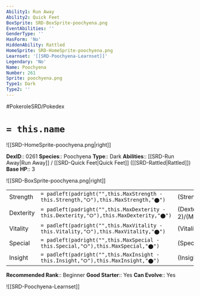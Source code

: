 ```yaml
---
Ability1: Run Away
Ability2: Quick Feet
BoxSprite: SRD-BoxSprite-poochyena.png
EventAbilities: ''
GenderType: ''
HasForm: 'No'
HiddenAbility: Rattled
HomeSprite: SRD-HomeSprite-poochyena.png
Learnset: '[[SRD-Poochyena-Learnset]]'
Legendary: 'No'
Name: Poochyena
Number: 261
Sprite: poochyena.png
Type1: Dark
Type2: ''
---
```


#PokeroleSRD/Pokedex

# `= this.name`

![[SRD-HomeSprite-poochyena.png|right]]

**DexID**:: 0261
**Species**:: Poochyena
**Type**:: Dark
**Abilities**:: [[SRD-Run Away|Run Away]] / [[SRD-Quick Feet|Quick Feet]] ([[SRD-Rattled|Rattled]])
**Base HP**:: 3

![[SRD-BoxSprite-poochyena.png|right]]

|           |                                                                                        |                                          |
| --------- | -------------------------------------------------------------------------------------- | ---------------------------------------- |
| Strength  | `= padleft(padright("",this.MaxStrength - this.Strength,"⭘"),this.MaxStrength,"⬤")`    | (Strength::2)/(MaxStrength::4)   |
| Dexterity | `= padleft(padright("",this.MaxDexterity - this.Dexterity,"⭘"),this.MaxDexterity,"⬤")` | (Dexterity:: 2)/(MaxDexterity::4) |
| Vitality  | `= padleft(padright("",this.MaxVitality - this.Vitality,"⭘"),this.MaxVitality,"⬤")`    | (Vitality::1)/(MaxVitality::3)   |
| Special   | `= padleft(padright("",this.MaxSpecial - this.Special,"⭘"),this.MaxSpecial,"⬤")`       | (Special::1)/(MaxSpecial::3)     |
| Insight   | `= padleft(padright("",this.MaxInsight - this.Insight,"⭘"),this.MaxInsight,"⬤")`       | (Insight::1)/(MaxInsight::3)     |

**Recommended Rank**:: Beginner
**Good Starter**:: Yes
**Can Evolve**:: Yes

![[SRD-Poochyena-Learnset]]
